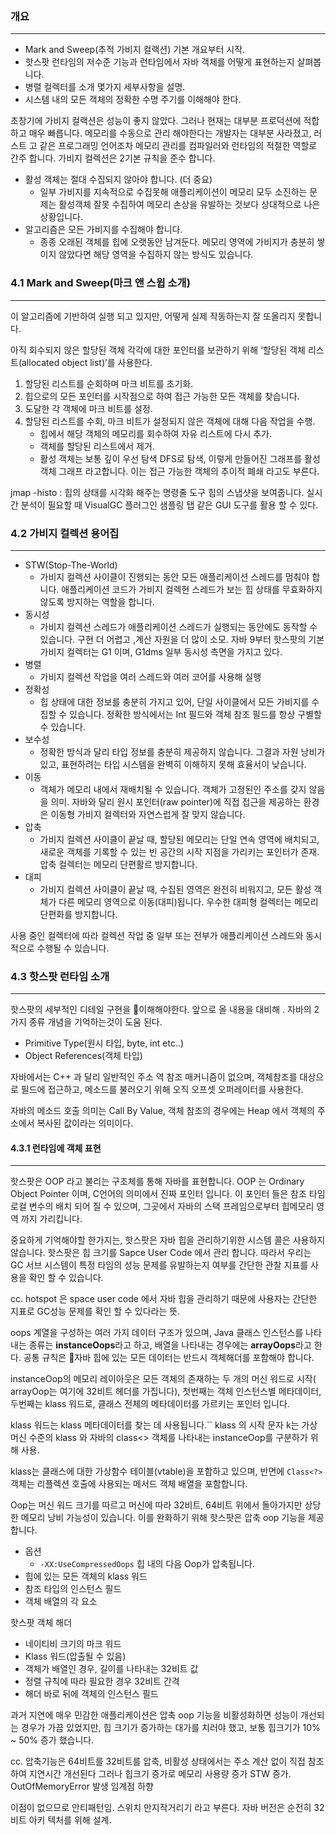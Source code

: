 


```table-of-contents
```


### 개요
---
- Mark and Sweep(추적 가비지 컬랙션) 기본 개요부터 시작.
- 핫스팟 런타임의 저수준 기능과 런타임에서 자바 객체를 어떻게 표현하는지 살펴봅니다.
- 병렬 컬렉터를 소개 몇가지 세부사항을 설명.
- 시스템 내의 모든 객체의 정확한 수명 주기를 이해해야 한다.

초창기에 가비지 컬랙션은 성능이 좋지 않았다. 그러나 현재는 대부분 프로덕션에 적합하고 매우 빠릅니다.
메모리를 수동으로 관리 해야한다는 개발자는 대부분 사라졌고, 러스트 고 같은 프로그래밍 언어조차 메모리 관리를 컴파일러와 런타임의 적절한 역할로 간주 합니다.
가비지 컬렉션은 2기본 규칙을 준수 합니다.
- 활성 객체는 절대 수집되지 않아야 합니다. (더 중요)
	- 일부 가비지를 지속적으로 수집못해 애플리케이션이 메모리 모두 소진하는 문제는 활성객체 잘못 수집하여 메모리 손상을 유발하는 것보다 상대적으로 나은 상황입니다.
- 알고리즘은 모든 가비지를 수집해야 합니다.
	- 종종 오래된 객체를 힙에 오랫동안 남겨둔다. 메모리 영역에 가비지가 충분히 쌓이지 않았다면 해당 영역을 수집하지 않는 방식도 있습니다.


### 4.1 Mark and Sweep(마크 앤 스윕 소개)
---
이 알고리즘에 기반하여 실행 되고 있지만, 어떻게 실제 작동하는지 잘 또올리지 못합니다.

아직 회수되지 않은 할당된 객체 각각에 대한 포인터를 보관하기 위해 ‘할당된 객체 리스트(allocated object list)’를 사용한다. 
1. 할당된 리스트를 순회하며 마크 비트를 초기화.
2. 힙으로의 모든 포인터를 시작점으로 하여 접근 가능한 모든 객체를 찾습니다.
3. 도달한 각 객체에 마크 비트를 설정.
4. 할당된 리스트를 수회, 마크 비트가 설정되지 않은 객체에 대해 다음 작업을 수행.
	- 힙에서 해당 객체의 메모리를 회수하여 자유 리스트에 다시 추가.
	- 객체를 할당된 리스트에서 제거.
	- 활성 객체는 보통 깊이 우선 탐색 DFS로 탐색, 이렇게 만들어진 그래프를 활성 객체 그래프 라고합니다.
	  이는 접근 가능한 객체의 추이적 폐쇄 라고도 부른다.

jmap -histo : 힙의 상태를 시각화 해주는 명령줄 도구 힙의 스냅샷을 보여줍니다.
실시간 분석이 필요할 때 VisualGC 플러그인 샘플링 탭 같은 GUI 도구를 활용 할 수 있다.

### 4.2 가비지 컬렉션 용어집
---
- STW(Stop-The-World)
	- 가비지 컬렉션 사이클이 진행되는 동안 모든 애플리케이션 스레드를 멈춰야 합니다.
	  애플리케이션 코드가 가비지 컬렉현 스레드가 보는 힙 상태를 무효화하지 않도록 방지하는 역할을 합니다.
- 동시성
	- 가비지 컬렉션 스레드가 애플리케이션 스레드가 실행되는 동안에도 동작할 수 있습니다.
	  구현 더 어렵고 ,계산 자원을 더 많이 소모. 자바 9부터 핫스팟의 기본 가비지 컬렉터는 G1 이며, G1dms 일부 동시성 측면을 가지고 있다.
- 병렬
	- 가비지 컬렉션 작업을 여러 스레드와 여러 코어를 사용해 실행
- 정확성
	- 힙 상태에 대한 정보를 충분히 가지고 있어, 단일 사이클에서 모든 가비지를 수집할 수 있습니다. 정확한 방식에서는 Int 필드와 객체 참조 필드를 항상 구별할 수 있습니다.
- 보수성
	- 정확한 방식과 달리 타입 정보를 충분히 제공하지 않습니다. 그결과 자원 낭비가 있고, 표현하려는 타입 시스템을 완벽히 이해하지 못해 효율서이 낮습니다.
- 이동
	- 객체가 메모리 내에서 재배치될 수 있습니다. 객체가 고정된인 주소를 갖지 않음을 의미. 자바와 달리 원시 포인터(raw pointer)에 직접 접근을 제공하는 환경은 이동형 가비지 컬렉터와 자연스럽게 잘 맞지 않습니다.
- 압축
	- 가비지 컬렉션 사이클이 끝날 때, 할당된 메모리는 단일 연속 영역에 배치되고, 새로운 객체를 기록할 수 있는 빈 공간의 시작 지점을 가리키는 포인터가 존재. 압축 컬렉터는 메모리 단편활르 방지합니다.
- 대피
	- 가비지 컬렉션 사이클이 끝날 때, 수집된 영역은 완전히 비워지고, 모든 활성 객체가 다른 메모리 영역으로 이동(대피)됩니다. 우수한 대피형 컬렉터는 메모리 단편화를 방지합니다.

사용 중인 컬렉터에 따라 컬렉션 작업 중 일부 또는 전부가 애플리케이션 스레드와 동시적으로 수행될 수 있습니다.

### 4.3 핫스팟 런타임 소개
---
핫스팟의 세부적인 디테일 구현을 이해해야한다.
앞으로 올 내용을 대비해 . 자바의 2가지 종류 개념을 기억하는것이 도움 된다.
- Primitive Type(원시 타입, byte, int etc..)
- Object References(객체 타입)

자바에서는 C++ 과 달리 일반적인 주소 역 참조 매커니즘이 없으며, 객체참조를 대상으로 필드에 접근하고, 메소드를 불러오기 위해 오직 오프셋 오퍼레이터를 사용한다. 

자바의 메소드 호출 의미는 Call By Value, 객체 참조의 경우에는 Heap 에서 객체의 주소에서 복사된 값이라는 의미이다.

#### 4.3.1 런타임에 객체 표현
---
핫스팟은 OOP 라고 불리는 구조체를 통해 자바를 표현합니다.
OOP 는 Ordinary Object Pointer 이며, C언어의 의미에서 진짜 포인터 입니다.
이 포인터 들은 참조 타임 로컬 변수의 배치 되어 질 수 있으며, 그곳에서 자바의 스택 프레임으로부터 힙메모리 영역 까지 가리킵니다.

중요하게 기억해야할 한가지는, 핫스팟은 자바 힙을 관리하기위한 시스템 콜은 사용하지 않습니다.
핫스팟은 힙 크기를 Sapce User Code 에서 관리 합니다. 따라서 우리는 GC 서브 시스템이 특정 타임의 성능 문제를 유발하는지 여부를 간단한 관찰 지표를 사용을 확인 할 수 있습니다.

cc. hotspot 은 space user code 에서 자바 힙을 관리하기 때문에 사용자는 간단한 지표로 GC성능 문제를 확인 할 수 있다라는 뜻.

oops 계열을 구성하는 여러 가지 데이터 구조가 있으며, Java 클래스 인스턴스를 나타내는 종류는 **instanceOops**라고 하고, 배열을 나타내는 경우에는 **arrayOops**라고 한다. 공통 규칙은 자바 힙에 있는 모든 데이터는 반드시 객체해더를 포함해야 합니다.

instanceOop의 메모리 레이아웃은 모든 객체의 존재하는 두 개의 머신 워드로 시작( arrayOop는 여기에 32비트 헤더를 가집니다), 첫번째는 객체 인스턴스별 메타데이터, 두번째는 klass 워드로, 클래스 전체의 메타데이터를 가르키는 포인터 입니다.

klass 워드는 klass 메타데이터를 찾는 데 사용됩니다.``
klass 의 시작 문자 k는 가상 머신 수준의 klass 와 자바의 class<> 객체를 나타내는 instanceOop를 구분하가 위해 사용.

klass는 클래스에 대한 가상함수 테이블(vtable)을 포함하고 있으며, 반면에 `Class<?>` 객체는 리플렉션 호출에 사용되는 메서드 객체 배열을 포함합니다.

Oop는 머신 워드 크기를 따르고 머신에 따라 32비트, 64비트 위에서 돌아가지만 상당한 메모리 낭비 가능성이 있습니다. 이를 완화하기 위해 핫스팟은 압축 oop 기능을 제공합니다.

- 옵션
	- `-XX:UseCompressedOops`
힙 내의 다음 Oop가 압축됩니다.
- 힙에 있는 모든 객체의 klass 워드
- 참조 타입의 인스턴스 필드
- 객체 배열의 각 요소

핫스팟 객체 해더
- 네이티비 크기의 마크 워드
- Klass 워드(압출될 수 있음)
- 객체가 배열인 경우, 길이를 나타내는 32비트 값
- 정렬 규칙에 따라 필요한 경우 32비트 간격
- 해더 바로 뒤에 객체의 인스턴스 필드

과거 지연에 매우 민감한 애플리케이션은 압축 oop 기능을 비활성화하면 성능이 개선되는 경우가 가끔 있었지만, 힙 크기가 증가하는 대가를 치러야 했고, 보통 힙크기가 10% ~ 50% 증가 했습니다.

cc. 압축기능은 64비트를 32비트를 압축, 비활성 상태에서는 주소 계산 없이 직접 참조하여 지연시간 개선된다 그러나 힙크기 증가로 메모리 사용량 증가 STW 증가. OutOfMemoryError 발생 임계점 하향

이점이 없으므로 안티패턴임. 스위치 만지작거리기 라고 부른다. 자바 버전은 순전히 32비트 아키 텍처를 위해 설계. 